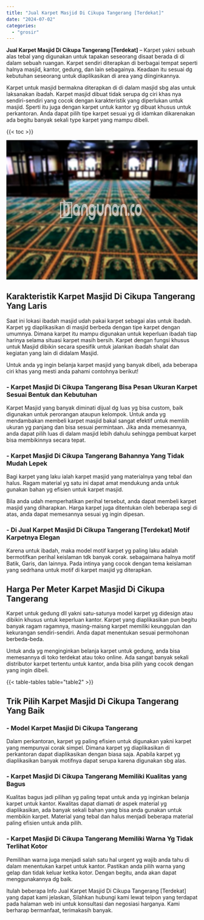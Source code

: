 ```yaml
---
title: "Jual Karpet Masjid Di Cikupa Tangerang [Terdekat]"
date: "2024-07-02"
categories: 
  - "grosir"
---
```


**Jual Karpet Masjid Di Cikupa Tangerang \[Terdekat\]** – Karpet yakni sebuah alas tebal yang digunakan untuk tapakan seseorang disaat berada di di dalam sebuah ruangan. Karpet sendiri diterapkan di berbagai tempat seperti halnya masjid, kantor, gedung, dan lain sebagainya. Keadaan itu sesuai dg kebutuhan seseorang untuk diaplikasikan di area yang diinginkannya.

Karpet untuk masjid bermakna diterapkan di di dalam masjid sbg alas untuk laksanakan ibadah. Karpet masjid dibuat tidak serupa dg ciri khas nya sendiri-sendiri yang cocok dengan karakteristik yang diperlukan untuk masjid. Sperti itu juga dengan karpet untuk kantor yg dibuat khusus untuk perkantoran. Anda dapat pilih tipe karpet sesuai yg di idamkan dikarenakan ada begitu banyak sekali type karpet yang mampu dibeli.

{{< toc >}}

![Jual Karpet Masjid Di Cikupa Tangerang [Terdekat]](/images/grosir-karpet-murah-67.png)

## Karakteristik Karpet Masjid Di Cikupa Tangerang Yang Laris

Saat ini lokasi ibadah masjid udah pakai karpet sebagai alas untuk ibadah. Karpet yg diaplikasikan di masjid berbeda dengan tipe karpet dengan umumnya. Dimana karpet itu mampu digunakan untuk keperluan ibadah tiap harinya selama situasi karpet masih bersih. Karpet dengan fungsi khusus untuk Masjid dibikin secara spesifik untuk jalankan ibadah shalat dan kegiatan yang lain di didalam Masjid.

Untuk anda yg ingin belanja karpet masjid yang banyak dibeli, ada beberapa ciri khas yang mesti anda pahami contohnya berikut!

### \- Karpet Masjid Di Cikupa Tangerang Bisa Pesan Ukuran Karpet Sesuai Bentuk dan Kebutuhan

Karpet Masjid yang banyak diminati dijual dg luas yg bisa custom, baik digunakan untuk perorangan ataupun kelompok. Untuk anda yg mendambakan membeli karpet masjid bakal sangat efektif untuk memliih ukuran yg panjang dan bisa sesuai permintaan. Jika anda memesannya, anda dapat pilih luas di dalam masjid lebih dahulu sehingga pembuat karpet bisa membikinnya secara tepat.

### \- Karpet Masjid Di Cikupa Tangerang Bahannya Yang Tidak Mudah Lepek

Bagi karpet yang laku ialah karpet masjid yang materialnya yang tebal dan halus. Ragam material yg satu ini dapat amat mendukung anda untuk gunakan bahan yg efisien untuk karpet masjid.

Bila anda udah memperhatikan perihal tersebut, anda dapat membeli karpet masjid yang diharapkan. Harga karpet juga ditentukan oleh beberapa segi di atas, anda dapat memesannya sesuai yg ingin dipesan.

### \- Di Jual Karpet Masjid Di Cikupa Tangerang \[Terdekat\] Motif Karpetnya Elegan

Karena untuk ibadah, maka model motif karpet yg paling laku adalah bermotifkan perihal keislaman tdk banyak corak. sebagaimana halnya motif Batik, Garis, dan lainnya. Pada intinya yang cocok dengan tema keislaman yang sedrhana untuk motif di karpet masjid yg diterapkan.

## Harga Per Meter Karpet Masjid Di Cikupa Tangerang

Karpet untuk gedung dll yakni satu-satunya model karpet yg didesign atau dibikin khusus untuk keperluan kantor. Karpet yang diaplikasikan pun begitu banyak ragam ragamnya, masing-maisng karpet memiliki keunggulan dan kekurangan sendiri-sendiri. Anda dapat menentukan sesuai permohonan berbeda-beda.

Untuk anda yg menginginkan belanja karpet untuk gedung, anda bisa memesannya di toko terdekat atau toko online. Ada sangat banyak sekali distributor karpet tertentu untuk kantor, anda bisa pilih yang cocok dengan yang ingin dibeli.

{{< table-tables table="table2" >}}

## Trik Pilih Karpet Masjid Di Cikupa Tangerang Yang Baik

### \- Model Karpet Masjid Di Cikupa Tangerang

Dalam perkantoran, karpet yg paling efisien untuk digunakan yakni karpet yang mempunyai corak simpel. Dimana karpet yg diaplikasikan di perkantoran dapat diaplikasikan dengan biasa saja. Apabila karpet yg diaplikasikan banyak motifnya dapat serupa karena digunakan sbg alas.

### \- Karpet Masjid Di Cikupa Tangerang Memiliki Kualitas yang Bagus

Kualitas bagus jadi pilihan yg paling tepat untuk anda yg inginkan belanja karpet untuk kantor. Kwalitas dapat diamati dr aspek material yg diaplikasikan, ada banyak sekali bahan yang bisa anda gunakan untuk membikin karpet. Material yang tebal dan halus menjadi beberapa material paling efisien untuk anda pilih.

### \- Karpet Masjid Di Cikupa Tangerang Memiliki Warna Yg Tidak Terlihat Kotor

Pemilihan warna juga menjadi salah satu hal urgent yg wajib anda tahu di dalam menentukan karpet untuk kantor. Pastikan anda pilih warna yang gelap dan tidak keluar ketika kotor. Dengan begitu, anda akan dapat menggunakannya dg baik.

Itulah beberapa Info Jual Karpet Masjid Di Cikupa Tangerang \[Terdekat\] yang dapat kami jelaskan, Silahkan hubungi kami lewat telpon yang terdapat pada halaman web ini untuk konsultasi dan negosiasi harganya. Kami berharap bermanfaat, terimakasih banyak.
